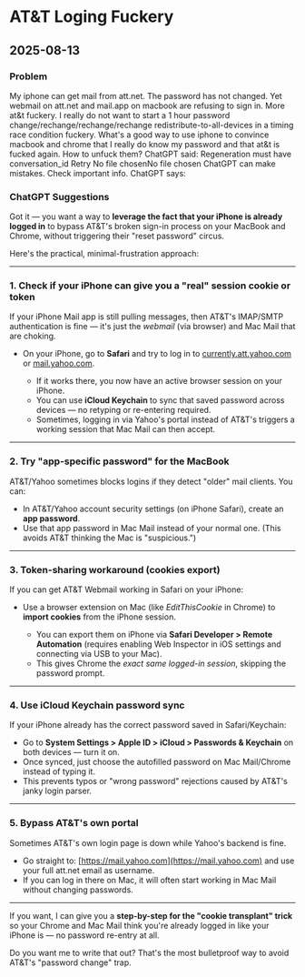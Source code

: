 # AT&T Loging Fuckery

## 2025-08-13

### Problem

My  iphone can get mail from att.net. The password has not changed. Yet webmail on att.net and mail.app on macbook are refusing to sign in. More at&t fuckery. I really do not want to start a 1 hour password change/rechange/rechange/rechange redistribute-to-all-devices in a timing race condition fuckery. What's a good way to use iphone to convince macbook and chrome that I really do know my password and that at&t is fucked again. How to unfuck them? ChatGPT said: Regeneration must have conversation_id Retry No file chosenNo file chosen ChatGPT can make mistakes. Check important info. ChatGPT says:

### ChatGPT Suggestions

Got it — you want a way to **leverage the fact that your iPhone is already logged in** to bypass AT\&T's broken sign-in process on your MacBook and Chrome, without triggering their "reset password" circus.

Here's the practical, minimal-frustration approach:

---

### 1. **Check if your iPhone can give you a "real" session cookie or token**

If your iPhone Mail app is still pulling messages, then AT\&T's IMAP/SMTP authentication is fine — it's just the *webmail* (via browser) and Mac Mail that are choking.

* On your iPhone, go to **Safari** and try to log in to [currently.att.yahoo.com](https://currently.att.yahoo.com) or [mail.yahoo.com](https://mail.yahoo.com).

  * If it works there, you now have an active browser session on your iPhone.
  * You can use **iCloud Keychain** to sync that saved password across devices — no retyping or re-entering required.
  * Sometimes, logging in via Yahoo's portal instead of AT\&T's triggers a working session that Mac Mail can then accept.

---

### 2. **Try "app-specific password" for the MacBook**

AT\&T/Yahoo sometimes blocks logins if they detect "older" mail clients. You can:

* In AT\&T/Yahoo account security settings (on iPhone Safari), create an **app password**.
* Use that app password in Mac Mail instead of your normal one.
  (This avoids AT\&T thinking the Mac is "suspicious.")

---

### 3. **Token-sharing workaround (cookies export)**

If you can get AT\&T Webmail working in Safari on your iPhone:

* Use a browser extension on Mac (like *EditThisCookie* in Chrome) to **import cookies** from the iPhone session.

  * You can export them on iPhone via **Safari Developer > Remote Automation** (requires enabling Web Inspector in iOS settings and connecting via USB to your Mac).
  * This gives Chrome the *exact same logged-in session*, skipping the password prompt.

---

### 4. **Use iCloud Keychain password sync**

If your iPhone already has the correct password saved in Safari/Keychain:

* Go to **System Settings > Apple ID > iCloud > Passwords & Keychain** on both devices — turn it on.
* Once synced, just choose the autofilled password on Mac Mail/Chrome instead of typing it.
* This prevents typos or "wrong password" rejections caused by AT\&T's janky login parser.

---

### 5. **Bypass AT\&T's own portal**

Sometimes AT\&T's own login page is down while Yahoo's backend is fine.

* Go straight to: [https://mail.yahoo.com](https://mail.yahoo.com)
  and use your full att.net email as username.
* If you can log in there on Mac, it will often start working in Mac Mail without changing passwords.

---

If you want, I can give you a **step-by-step for the "cookie transplant" trick** so your Chrome and Mac Mail think you're already logged in like your iPhone is — no password re-entry at all.

Do you want me to write that out? That's the most bulletproof way to avoid AT\&T's "password change" trap.
